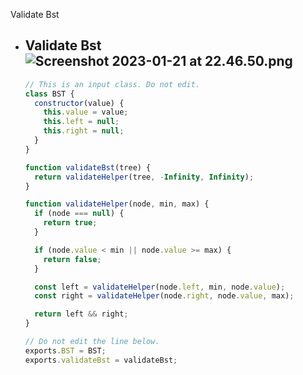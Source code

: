 Validate Bst

- Validate Bst
  ![Screenshot 2023-01-21 at 22.46.50.png](https://s3-us-west-2.amazonaws.com/secure.notion-static.com/6ec565fe-f82c-4e6f-8b8c-6656c00d92fd/Screenshot_2023-01-21_at_22.46.50.png)
  -
  ```jsx
  // This is an input class. Do not edit.
  class BST {
    constructor(value) {
      this.value = value;
      this.left = null;
      this.right = null;
    }
  }

  function validateBst(tree) {
    return validateHelper(tree, -Infinity, Infinity);
  }

  function validateHelper(node, min, max) {
    if (node === null) {
      return true;
    }

    if (node.value < min || node.value >= max) {
      return false;
    }

    const left = validateHelper(node.left, min, node.value);
    const right = validateHelper(node.right, node.value, max);

    return left && right;
  }

  // Do not edit the line below.
  exports.BST = BST;
  exports.validateBst = validateBst;
  ```
